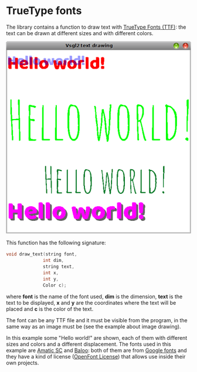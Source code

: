 # TrueType fonts

The library contains a function to draw text with [TrueType Fonts (TTF)](https://en.wikipedia.org/wiki/TrueType): the text can be drawn at different sizes and with different colors.

![Example](images/example.png)

This function has the following signature:
```c
void draw_text(string font,
              int dim,
              string text,
              int x,
              int y,
              Color c);
```
where **font** is the name of the font used, **dim** is the dimension, **text** is the text to be displayed, **x** and **y** are the coordinates where the text will be placed and **c** is the color of the text.

The font can be any TTF file and it must be visible from the program, in the same way as an image must be (see the example about image drawing).

In this example some "Hello world!" are shown, each of them with different sizes and colors and a different displacement. The fonts used in this example are [Amatic SC](https://fonts.google.com/specimen/Amatic+SC) and [Baloo](https://fonts.google.com/specimen/Baloo): both of them are from [Google fonts](https://fonts.google.com/) and they have a kind of license ([OpenFont License](http://scripts.sil.org/cms/scripts/page.php?site_id=nrsi&id=OFL_web)) that allows use inside their own projects.
